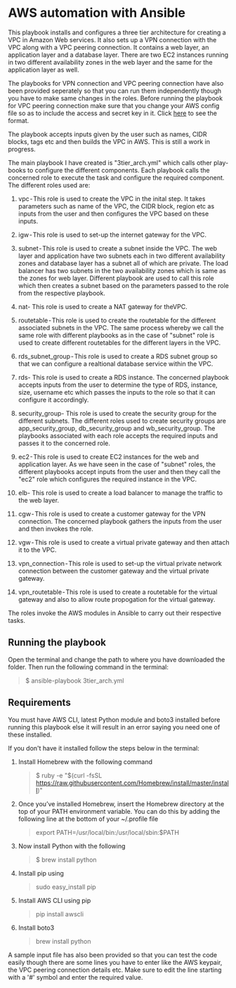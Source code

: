 # AWS automation with Ansible

This playbook installs and configures a three tier architecture for creating a VPC in Amazon Web services. It also sets up a VPN connection with the VPC along with a VPC peering connection. It contains a web layer, an application layer and a database layer. There are two EC2 instances running in two different availability zones in the web layer and the same for the application layer as well.

The playbooks for VPN connection and VPC peering connection have also been provided seperately so that you can run them independently though you have to make same changes in the roles. Before running the playbook for VPC peering connection make sure that you change your AWS config file so as to include the access and secret key in it. Click [here](https://boto3.readthedocs.io/en/latest/guide/configuration.html#aws-config-file) to see the format.

The playbook accepts inputs given by the user such as names, CIDR blocks, tags etc and then builds the VPC in AWS. This is still a work in progress. 

The main playbook I have created is "3tier_arch.yml" which calls other play-books to configure the different components. Each playbook calls the concerned role to execute the task and configure the required component. The different roles used are:
1) vpc - This role is used to create the VPC in the inital step. It takes parameters such as name of the VPC, the CIDR block, region etc as inputs from the user and then configures the VPC based on these inputs.

2) igw - This role is used to set-up the internet gateway for the VPC.

3) subnet - This role is used to create a subnet inside the VPC. The web layer and application have two subnets each in two different availability zones and database layer has a subnet all of which are private. The load balancer has two subnets in the two availability zones which is same as the zones for web layer. Different playbook are used to call this role which then creates a subnet based on the parameters passed to the role from the respective playbook. 

4) nat- This role is used to create a NAT gateway for theVPC.

5) routetable - This role is used to create the routetable for the different associated subnets in the VPC. The same process whereby we call the same role with different playbooks as in the case of "subnet" role is used to create different routetables for the different layers in the VPC.

6) rds_subnet_group - This role is used to create a RDS subnet group so that we can configure a realtional database service within the VPC.

7) rds- This role is used to create a RDS instance. The concerned playbook accepts inputs from the user to determine the type of RDS, instance, size, username etc which passes the inputs to the role so that it can configure it accordingly.

8) security_group- This role is used to create the security group for the different subnets. The different roles used to create security groups are app_security_group, db_security_group and wb_security_group. The playbooks associated with each role accepts the required inputs and passes it to the concerned role.

9) ec2 - This role is used to create EC2 instances for the web and application layer. As we have seen in the case of "subnet" roles, the different playbooks accept inputs from the user and then they call the "ec2" role which configures the required instance in the VPC.

10) elb- This role is used to create a load balancer to manage the traffic to the web layer.

11) cgw - This role is used to create a customer gateway for the VPN connection. The concerned playbook gathers the inputs from the user and then invokes the role.

12) vgw - This role is used to create a virtual private gateway and then attach it to the VPC.

13) vpn_connection - This role is used to set-up the virtual private network connection between the customer gateway and the virtual private gateway.

14) vpn_routetable - This role is used to create a routetable for the virtual gateway and also to allow route propogation for the virtual gateway.

The roles invoke the AWS modules in Ansible to carry out their respective tasks. 

## Running the playbook
Open the terminal and change the path to where you have downloaded the folder.
Then run the following command in the terminal:
> $ ansible-playbook 3tier_arch.yml

## Requirements
You must have AWS CLI, latest Python module and boto3 installed before running this playbook else it will result in an error saying you need one of these installed.

If you don't have it installed follow the steps below in the terminal:

1) Install Homebrew with the following command

    > $ ruby -e "$(curl -fsSL https://raw.githubusercontent.com/Homebrew/install/master/install)"
2) Once you’ve installed Homebrew, insert the Homebrew directory at the top of your PATH environment variable. You can do this by adding the following line at the bottom of your ~/.profile file

    > export PATH=/usr/local/bin:/usr/local/sbin:$PATH
3) Now install Python with the following
    > $ brew install python
4) Install pip using
    > sudo easy_install pip
5) Install AWS CLI using pip

    >pip install awscli

6) Install boto3

    > brew install python



A sample input file has also been provided so that you can test the code easily though there are some lines you have to enter like the AWS keypair, the VPC peering connection details etc. Make sure to edit the line starting with a '#' symbol and enter the required value.
